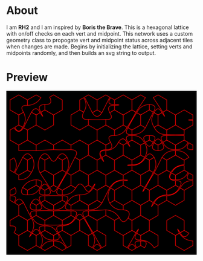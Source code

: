 # About
I am **RH2** and I am inspired by **Boris the Brave**. This is a hexagonal lattice with on/off checks on each vert and midpoint.
This network uses a custom geometry class to propogate vert and midpoint status across adjacent tiles when changes are made.
Begins by initializing the lattice, setting verts and midpoints randomly, and then builds an svg string to output.

# Preview
![Click Construction Panel](preview.png)
